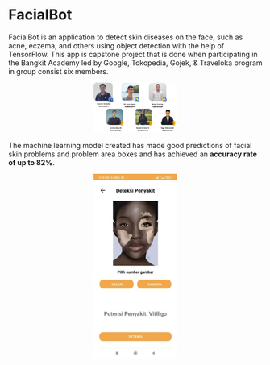# FacialBot
FacialBot is an application to detect skin diseases on the face, such as acne, eczema, and others using object detection with the help of TensorFlow. This app is capstone project that is done when participating in the Bangkit Academy led by Google, Tokopedia, Gojek, & Traveloka program in group consist six members.

<p align="center" width="100%">
    <img width="33%" src="https://github.com/tegarridwansyah/-ML-FacialBot-Bangkit/blob/main/drive-download-20230601T031056Z-001/members.png"> 
</p>

The machine learning model created has made good predictions of facial skin problems and problem area boxes and has achieved an **accuracy rate of up to 82%**.

<p align="center" width="100%">
    <img width="33%" src="https://github.com/tegarridwansyah/-ML-FacialBot-Bangkit/blob/main/drive-download-20230601T031056Z-001/app.jpg"> 
</p>
